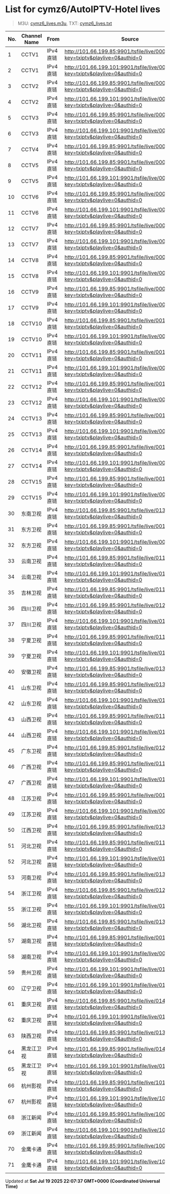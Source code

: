 # List for **cymz6/AutoIPTV-Hotel lives**

> M3U: [cymz6_lives.m3u](/cymz6_lives.m3u), TXT: [cymz6_lives.txt](/txt/cymz6_lives.txt)

| No. | Channel Name | From | Source |
| --- | ------------ | ---- | ------ |
| 1 | CCTV1 | IPv4 直链 | <http://101.66.199.85:9901/tsfile/live/0001_1.m3u8?key=txiptv&playlive=0&authid=0> |
| 2 | CCTV1 | IPv4 直链 | <http://101.66.199.101:9901/tsfile/live/0001_1.m3u8?key=txiptv&playlive=0&authid=0> |
| 3 | CCTV2 | IPv4 直链 | <http://101.66.199.85:9901/tsfile/live/0002_1.m3u8?key=txiptv&playlive=0&authid=0> |
| 4 | CCTV2 | IPv4 直链 | <http://101.66.199.101:9901/tsfile/live/0002_1.m3u8?key=txiptv&playlive=0&authid=0> |
| 5 | CCTV3 | IPv4 直链 | <http://101.66.199.85:9901/tsfile/live/0003_1.m3u8?key=txiptv&playlive=0&authid=0> |
| 6 | CCTV3 | IPv4 直链 | <http://101.66.199.101:9901/tsfile/live/0003_1.m3u8?key=txiptv&playlive=0&authid=0> |
| 7 | CCTV4 | IPv4 直链 | <http://101.66.199.85:9901/tsfile/live/0004_1.m3u8?key=txiptv&playlive=0&authid=0> |
| 8 | CCTV5 | IPv4 直链 | <http://101.66.199.85:9901/tsfile/live/0005_1.m3u8?key=txiptv&playlive=0&authid=0> |
| 9 | CCTV5 | IPv4 直链 | <http://101.66.199.101:9901/tsfile/live/0005_1.m3u8?key=txiptv&playlive=0&authid=0> |
| 10 | CCTV6 | IPv4 直链 | <http://101.66.199.85:9901/tsfile/live/0006_1.m3u8?key=txiptv&playlive=0&authid=0> |
| 11 | CCTV6 | IPv4 直链 | <http://101.66.199.101:9901/tsfile/live/0006_1.m3u8?key=txiptv&playlive=0&authid=0> |
| 12 | CCTV7 | IPv4 直链 | <http://101.66.199.85:9901/tsfile/live/0007_1.m3u8?key=txiptv&playlive=0&authid=0> |
| 13 | CCTV7 | IPv4 直链 | <http://101.66.199.101:9901/tsfile/live/0007_1.m3u8?key=txiptv&playlive=0&authid=0> |
| 14 | CCTV8 | IPv4 直链 | <http://101.66.199.85:9901/tsfile/live/0008_1.m3u8?key=txiptv&playlive=0&authid=0> |
| 15 | CCTV8 | IPv4 直链 | <http://101.66.199.101:9901/tsfile/live/0008_1.m3u8?key=txiptv&playlive=0&authid=0> |
| 16 | CCTV9 | IPv4 直链 | <http://101.66.199.85:9901/tsfile/live/0009_1.m3u8?key=txiptv&playlive=0&authid=0> |
| 17 | CCTV9 | IPv4 直链 | <http://101.66.199.101:9901/tsfile/live/0009_1.m3u8?key=txiptv&playlive=0&authid=0> |
| 18 | CCTV10 | IPv4 直链 | <http://101.66.199.85:9901/tsfile/live/0010_1.m3u8?key=txiptv&playlive=0&authid=0> |
| 19 | CCTV10 | IPv4 直链 | <http://101.66.199.101:9901/tsfile/live/0010_1.m3u8?key=txiptv&playlive=0&authid=0> |
| 20 | CCTV11 | IPv4 直链 | <http://101.66.199.85:9901/tsfile/live/0011_1.m3u8?key=txiptv&playlive=0&authid=0> |
| 21 | CCTV11 | IPv4 直链 | <http://101.66.199.101:9901/tsfile/live/0011_1.m3u8?key=txiptv&playlive=0&authid=0> |
| 22 | CCTV12 | IPv4 直链 | <http://101.66.199.85:9901/tsfile/live/0012_1.m3u8?key=txiptv&playlive=0&authid=0> |
| 23 | CCTV12 | IPv4 直链 | <http://101.66.199.101:9901/tsfile/live/0012_1.m3u8?key=txiptv&playlive=0&authid=0> |
| 24 | CCTV13 | IPv4 直链 | <http://101.66.199.85:9901/tsfile/live/0013_1.m3u8?key=txiptv&playlive=0&authid=0> |
| 25 | CCTV13 | IPv4 直链 | <http://101.66.199.101:9901/tsfile/live/0013_1.m3u8?key=txiptv&playlive=0&authid=0> |
| 26 | CCTV14 | IPv4 直链 | <http://101.66.199.85:9901/tsfile/live/0014_1.m3u8?key=txiptv&playlive=0&authid=0> |
| 27 | CCTV14 | IPv4 直链 | <http://101.66.199.101:9901/tsfile/live/0014_1.m3u8?key=txiptv&playlive=0&authid=0> |
| 28 | CCTV15 | IPv4 直链 | <http://101.66.199.85:9901/tsfile/live/0015_1.m3u8?key=txiptv&playlive=0&authid=0> |
| 29 | CCTV15 | IPv4 直链 | <http://101.66.199.101:9901/tsfile/live/0015_1.m3u8?key=txiptv&playlive=0&authid=0> |
| 30 | 东南卫视 | IPv4 直链 | <http://101.66.199.85:9901/tsfile/live/0137_1.m3u8?key=txiptv&playlive=0&authid=0> |
| 31 | 东方卫视 | IPv4 直链 | <http://101.66.199.85:9901/tsfile/live/0018_1.m3u8?key=txiptv&playlive=0&authid=0> |
| 32 | 东方卫视 | IPv4 直链 | <http://101.66.199.101:9901/tsfile/live/0018_1.m3u8?key=txiptv&playlive=0&authid=0> |
| 33 | 云南卫视 | IPv4 直链 | <http://101.66.199.85:9901/tsfile/live/0119_1.m3u8?key=txiptv&playlive=0&authid=0> |
| 34 | 云南卫视 | IPv4 直链 | <http://101.66.199.101:9901/tsfile/live/0119_1.m3u8?key=txiptv&playlive=0&authid=0> |
| 35 | 吉林卫视 | IPv4 直链 | <http://101.66.199.85:9901/tsfile/live/0116_1.m3u8?key=txiptv&playlive=0&authid=0> |
| 36 | 四川卫视 | IPv4 直链 | <http://101.66.199.85:9901/tsfile/live/0123_1.m3u8?key=txiptv&playlive=0&authid=0> |
| 37 | 四川卫视 | IPv4 直链 | <http://101.66.199.101:9901/tsfile/live/0123_1.m3u8?key=txiptv&playlive=0&authid=0> |
| 38 | 宁夏卫视 | IPv4 直链 | <http://101.66.199.85:9901/tsfile/live/0112_1.m3u8?key=txiptv&playlive=0&authid=0> |
| 39 | 宁夏卫视 | IPv4 直链 | <http://101.66.199.101:9901/tsfile/live/0112_1.m3u8?key=txiptv&playlive=0&authid=0> |
| 40 | 安徽卫视 | IPv4 直链 | <http://101.66.199.85:9901/tsfile/live/0130_1.m3u8?key=txiptv&playlive=0&authid=0> |
| 41 | 山东卫视 | IPv4 直链 | <http://101.66.199.85:9901/tsfile/live/0131_1.m3u8?key=txiptv&playlive=0&authid=0> |
| 42 | 山东卫视 | IPv4 直链 | <http://101.66.199.101:9901/tsfile/live/0131_1.m3u8?key=txiptv&playlive=0&authid=0> |
| 43 | 山西卫视 | IPv4 直链 | <http://101.66.199.85:9901/tsfile/live/0118_1.m3u8?key=txiptv&playlive=0&authid=0> |
| 44 | 山西卫视 | IPv4 直链 | <http://101.66.199.101:9901/tsfile/live/0118_1.m3u8?key=txiptv&playlive=0&authid=0> |
| 45 | 广东卫视 | IPv4 直链 | <http://101.66.199.85:9901/tsfile/live/0125_1.m3u8?key=txiptv&playlive=0&authid=0> |
| 46 | 广西卫视 | IPv4 直链 | <http://101.66.199.85:9901/tsfile/live/0113_1.m3u8?key=txiptv&playlive=0&authid=0> |
| 47 | 广西卫视 | IPv4 直链 | <http://101.66.199.101:9901/tsfile/live/0113_1.m3u8?key=txiptv&playlive=0&authid=0> |
| 48 | 江苏卫视 | IPv4 直链 | <http://101.66.199.85:9901/tsfile/live/0017_1.m3u8?key=txiptv&playlive=0&authid=0> |
| 49 | 江苏卫视 | IPv4 直链 | <http://101.66.199.101:9901/tsfile/live/0017_1.m3u8?key=txiptv&playlive=0&authid=0> |
| 50 | 江西卫视 | IPv4 直链 | <http://101.66.199.85:9901/tsfile/live/0138_1.m3u8?key=txiptv&playlive=0&authid=0> |
| 51 | 河北卫视 | IPv4 直链 | <http://101.66.199.85:9901/tsfile/live/0117_1.m3u8?key=txiptv&playlive=0&authid=0> |
| 52 | 河北卫视 | IPv4 直链 | <http://101.66.199.101:9901/tsfile/live/0117_1.m3u8?key=txiptv&playlive=0&authid=0> |
| 53 | 河南卫视 | IPv4 直链 | <http://101.66.199.85:9901/tsfile/live/0139_1.m3u8?key=txiptv&playlive=0&authid=0> |
| 54 | 浙江卫视 | IPv4 直链 | <http://101.66.199.85:9901/tsfile/live/0124_1.m3u8?key=txiptv&playlive=0&authid=0> |
| 55 | 浙江卫视 | IPv4 直链 | <http://101.66.199.101:9901/tsfile/live/0124_1.m3u8?key=txiptv&playlive=0&authid=0> |
| 56 | 湖北卫视 | IPv4 直链 | <http://101.66.199.85:9901/tsfile/live/0132_1.m3u8?key=txiptv&playlive=0&authid=0> |
| 57 | 湖南卫视 | IPv4 直链 | <http://101.66.199.85:9901/tsfile/live/0019_1.m3u8?key=txiptv&playlive=0&authid=0> |
| 58 | 湖南卫视 | IPv4 直链 | <http://101.66.199.101:9901/tsfile/live/0019_1.m3u8?key=txiptv&playlive=0&authid=0> |
| 59 | 贵州卫视 | IPv4 直链 | <http://101.66.199.101:9901/tsfile/live/0120_1.m3u8?key=txiptv&playlive=0&authid=0> |
| 60 | 辽宁卫视 | IPv4 直链 | <http://101.66.199.101:9901/tsfile/live/0121_1.m3u8?key=txiptv&playlive=0&authid=0> |
| 61 | 重庆卫视 | IPv4 直链 | <http://101.66.199.85:9901/tsfile/live/0142_1.m3u8?key=txiptv&playlive=0&authid=0> |
| 62 | 重庆卫视 | IPv4 直链 | <http://101.66.199.101:9901/tsfile/live/0142_1.m3u8?key=txiptv&playlive=0&authid=0> |
| 63 | 陕西卫视 | IPv4 直链 | <http://101.66.199.85:9901/tsfile/live/0136_1.m3u8?key=txiptv&playlive=0&authid=0> |
| 64 | 黑龙江卫视 | IPv4 直链 | <http://101.66.199.85:9901/tsfile/live/0143_1.m3u8?key=txiptv&playlive=0&authid=0> |
| 65 | 黑龙江卫视 | IPv4 直链 | <http://101.66.199.101:9901/tsfile/live/0143_1.m3u8?key=txiptv&playlive=0&authid=0> |
| 66 | 杭州影视 | IPv4 直链 | <http://101.66.199.85:9901/tsfile/live/1011_1.m3u8?key=txiptv&playlive=0&authid=0> |
| 67 | 杭州影视 | IPv4 直链 | <http://101.66.199.101:9901/tsfile/live/1011_1.m3u8?key=txiptv&playlive=0&authid=0> |
| 68 | 浙江新闻 | IPv4 直链 | <http://101.66.199.85:9901/tsfile/live/1005_1.m3u8?key=txiptv&playlive=0&authid=0> |
| 69 | 浙江新闻 | IPv4 直链 | <http://101.66.199.101:9901/tsfile/live/1005_1.m3u8?key=txiptv&playlive=0&authid=0> |
| 70 | 金鹰卡通 | IPv4 直链 | <http://101.66.199.85:9901/tsfile/live/1000_1.m3u8?key=txiptv&playlive=0&authid=0> |
| 71 | 金鹰卡通 | IPv4 直链 | <http://101.66.199.101:9901/tsfile/live/1000_1.m3u8?key=txiptv&playlive=0&authid=0> |

Updated at **Sat Jul 19 2025 22:07:37 GMT+0000 (Coordinated Universal Time)**
